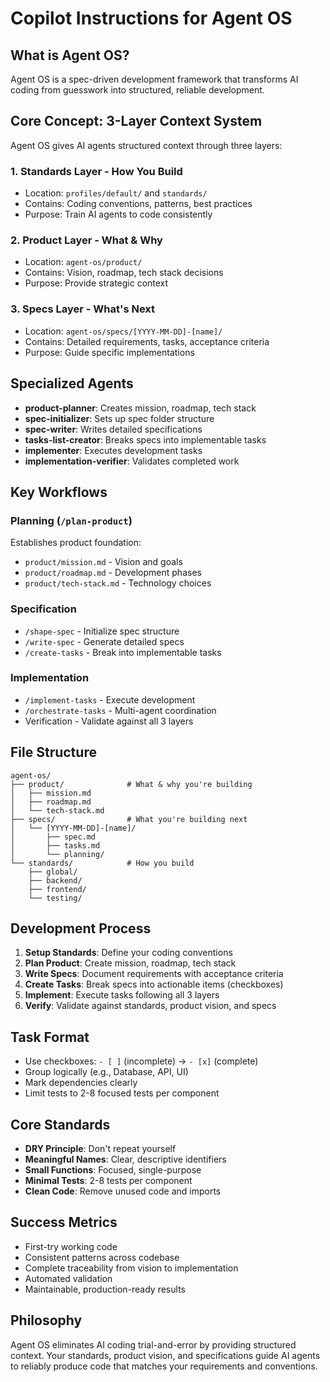 # Copilot Instructions for Agent OS

## What is Agent OS?

Agent OS is a spec-driven development framework that transforms AI coding from guesswork into structured, reliable development.

## Core Concept: 3-Layer Context System

Agent OS gives AI agents structured context through three layers:

### 1. Standards Layer - How You Build
- Location: `profiles/default/` and `standards/`
- Contains: Coding conventions, patterns, best practices
- Purpose: Train AI agents to code consistently

### 2. Product Layer - What & Why
- Location: `agent-os/product/`
- Contains: Vision, roadmap, tech stack decisions
- Purpose: Provide strategic context

### 3. Specs Layer - What's Next
- Location: `agent-os/specs/[YYYY-MM-DD]-[name]/`
- Contains: Detailed requirements, tasks, acceptance criteria
- Purpose: Guide specific implementations

## Specialized Agents

- **product-planner**: Creates mission, roadmap, tech stack
- **spec-initializer**: Sets up spec folder structure
- **spec-writer**: Writes detailed specifications
- **tasks-list-creator**: Breaks specs into implementable tasks
- **implementer**: Executes development tasks
- **implementation-verifier**: Validates completed work

## Key Workflows

### Planning (`/plan-product`)
Establishes product foundation:
- `product/mission.md` - Vision and goals
- `product/roadmap.md` - Development phases
- `product/tech-stack.md` - Technology choices

### Specification
- `/shape-spec` - Initialize spec structure
- `/write-spec` - Generate detailed specs
- `/create-tasks` - Break into implementable tasks

### Implementation
- `/implement-tasks` - Execute development
- `/orchestrate-tasks` - Multi-agent coordination
- Verification - Validate against all 3 layers

## File Structure

```
agent-os/
├── product/              # What & why you're building
│   ├── mission.md
│   ├── roadmap.md
│   └── tech-stack.md
├── specs/                # What you're building next
│   └── [YYYY-MM-DD]-[name]/
│       ├── spec.md
│       ├── tasks.md
│       └── planning/
└── standards/            # How you build
    ├── global/
    ├── backend/
    ├── frontend/
    └── testing/
```

## Development Process

1. **Setup Standards**: Define your coding conventions
2. **Plan Product**: Create mission, roadmap, tech stack
3. **Write Specs**: Document requirements with acceptance criteria
4. **Create Tasks**: Break specs into actionable items (checkboxes)
5. **Implement**: Execute tasks following all 3 layers
6. **Verify**: Validate against standards, product vision, and specs

## Task Format

- Use checkboxes: `- [ ]` (incomplete) → `- [x]` (complete)
- Group logically (e.g., Database, API, UI)
- Mark dependencies clearly
- Limit tests to 2-8 focused tests per component

## Core Standards

- **DRY Principle**: Don't repeat yourself
- **Meaningful Names**: Clear, descriptive identifiers
- **Small Functions**: Focused, single-purpose
- **Minimal Tests**: 2-8 tests per component
- **Clean Code**: Remove unused code and imports

## Success Metrics

- First-try working code
- Consistent patterns across codebase
- Complete traceability from vision to implementation
- Automated validation
- Maintainable, production-ready results

## Philosophy

Agent OS eliminates AI coding trial-and-error by providing structured context. Your standards, product vision, and specifications guide AI agents to reliably produce code that matches your requirements and conventions.
